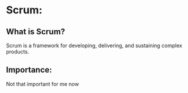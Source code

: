 # Scrum:

## What is Scrum?
Scrum is a framework for developing, delivering, and sustaining complex products.

## Importance:

Not that important for me now
